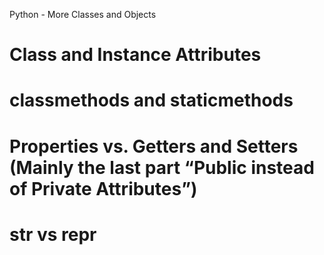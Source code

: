 Python - More Classes and Objects
# Class and Instance Attributes
# classmethods and staticmethods
# Properties vs. Getters and Setters (Mainly the last part “Public instead of Private Attributes”)
# str vs repr
